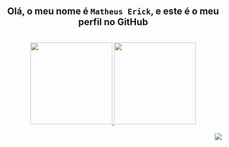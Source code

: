 <div align="center">
<h2>
Olá, o meu nome é <code>Matheus Erick</code>, e este é o meu perfil no GitHub
</h2>
</div>

<br>
<div align="center">
<a href="https://github.com/obyick">
<img height="190em" src="https://github-readme-stats.vercel.app/api?username=obyick&show_icons=true&theme=darcula&include_all_commits=true&count_private=true"/>
<img height="190em" src="https://github-readme-stats.vercel.app/api/top-langs/?username=obyick&layout=compact&langs_count=7&theme=darcula"/>
</div>
</br>
 
<div align="right">
<a href="mailto:matheuserickbarros@gmail.com"><img src="https://img.shields.io/badge/-Gmail-%23333?style=for-the-badge&logo=gmail&logoColor=red" target="_blank"></a>
</div>
